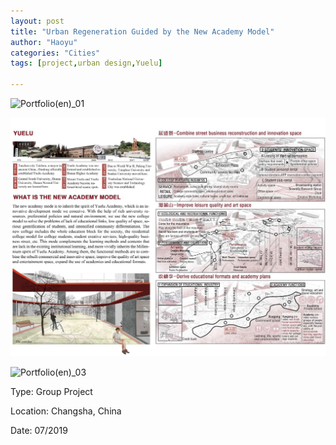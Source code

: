 ```yaml
---
layout: post
title: "Urban Regeneration Guided by the New Academy Model"
author: "Haoyu"
categories: "Cities" 
tags: [project,urban design,Yuelu]

---
```


![Portfolio(en)_01](../assets/img/Portfolio(en)_01.jpg)

![Portfolio(en)_02](../assets/img/Portfolio(en)_02.jpg)

![Portfolio(en)_03](../assets/img/Portfolio(en)_03.jpg)

Type: Group Project

Location: Changsha, China

Date: 07/2019